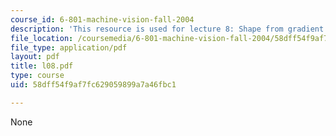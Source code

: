 ```yaml
---
course_id: 6-801-machine-vision-fall-2004
description: 'This resource is used for lecture 8: Shape from gradient (continued).'
file_location: /coursemedia/6-801-machine-vision-fall-2004/58dff54f9af7fc629059899a7a46fbc1_l08.pdf
file_type: application/pdf
layout: pdf
title: l08.pdf
type: course
uid: 58dff54f9af7fc629059899a7a46fbc1

---
```

None